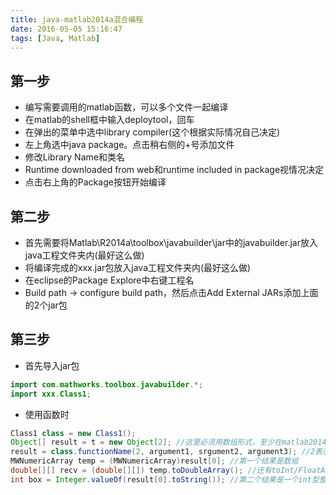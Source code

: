 ```yaml
---
title: java-matlab2014a混合编程
date: 2016-05-05 15:16:47
tags: [Java, Matlab]
---
```

## 第一步
- 编写需要调用的matlab函数，可以多个文件一起编译
- 在matlab的shell框中输入deploytool，回车
- 在弹出的菜单中选中library compiler(这个根据实际情况自己决定)
- 左上角选中java package。点击稍右侧的+号添加文件
- 修改Library Name和类名
- Runtime downloaded from web和runtime included in package视情况决定
- 点击右上角的Package按钮开始编译

## 第二步
- 首先需要将Matlab\R2014a\toolbox\javabuilder\jar中的javabuilder.jar放入java工程文件夹内(最好这么做)
- 将编译完成的xxx.jar包放入java工程文件夹内(最好这么做)
- 在eclipse的Package Explore中右键工程名
- Build path -> configure build path，然后点击Add External JARs添加上面的2个jar包

## 第三步
- 首先导入jar包
```java
import com.mathworks.toolbox.javabuilder.*;
import xxx.Class1;
```
- 使用函数时
```java
Class1 class = new Class1();
Object[] result = t = new Object[2]; //这里必须用数组形式，至少在matlab2014a里是这样的
result = class.functionName(2, argument1, srgument2, argument3); //2表示返回结果的个数为2
MWNumericArray temp = (MWNumericArray)result[0]; //第一个结果是数组                    
double[][] recv = (double[][]) temp.toDoubleArray(); //还有toInt/FloatArray以及toString等用法
int box = Integer.valueOf(result[0].toString()); //第二个结果是一个int型整数.
```
